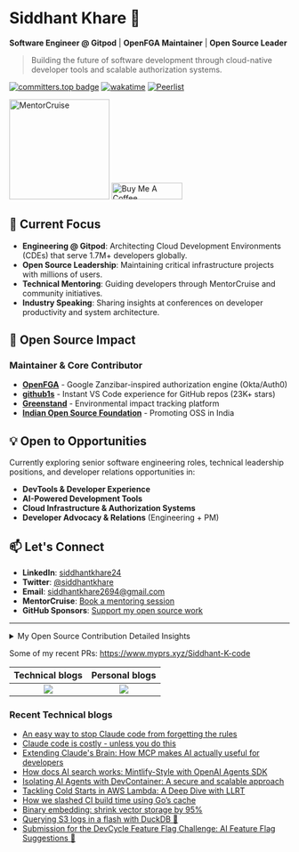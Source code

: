 # Siddhant Khare 🚀

**Software Engineer @ Gitpod** | **OpenFGA Maintainer** | **Open Source Leader**

> Building the future of software development through cloud-native developer tools and scalable authorization systems.

[![committers.top badge](https://user-badge.committers.top/india_private/Siddhant-K-code.svg)](https://user-badge.committers.top/india_private/Siddhant-K-code) [![wakatime](https://wakatime.com/badge/user/58573df6-0225-498a-8fdc-fefd0c13bb75.svg)](https://wakatime.com/@58573df6-0225-498a-8fdc-fefd0c13bb75) [![Peerlist](https://github-readme-badge.peerlist.io/api/siddhant?style=plastic)](https://peerlist.io/siddhant)

<a href="https://mentorcruise.com/mentor/siddhantkhare/"><img src="https://cdn.mentorcruise.com/img/banner/navy-sm.svg" width="180" alt="MentorCruise"></a> <a href="https://www.buymeacoffee.com/siddhantkhare" target="_blank"><img src="https://cdn.buymeacoffee.com/buttons/v2/default-yellow.png" alt="Buy Me A Coffee" style="height: 30px !important;width: 127px !important;" ></a>



## 🎯 **Current Focus**

- **Engineering @ Gitpod**: Architecting Cloud Development Environments (CDEs) that serve 1.7M+ developers globally.
- **Open Source Leadership**: Maintaining critical infrastructure projects with millions of users.
- **Technical Mentoring**: Guiding developers through MentorCruise and community initiatives.
- **Industry Speaking**: Sharing insights at conferences on developer productivity and system architecture.

## 🔧 **Open Source Impact**

### **Maintainer & Core Contributor**
- **[OpenFGA](https://github.com/openfga/openfga)** - Google Zanzibar-inspired authorization engine (Okta/Auth0)
- **[github1s](https://github.com/conwnet/github1s)** - Instant VS Code experience for GitHub repos (23K+ stars)
- **[Greenstand](https://github.com/Greenstand)** - Environmental impact tracking platform
- **[Indian Open Source Foundation](https://github.com/IndianOpenSourceFoundation)** - Promoting OSS in India

## 💡 **Open to Opportunities**

Currently exploring senior software engineering roles, technical leadership positions, and developer relations opportunities in:

- **DevTools & Developer Experience**
- **AI-Powered Development Tools**
- **Cloud Infrastructure & Authorization Systems**
- **Developer Advocacy & Relations** (Engineering + PM)

## 📫 **Let's Connect**

- **LinkedIn**: [siddhantkhare24](https://linkedin.com/in/siddhantkhare24)
- **Twitter**: [@siddhantkhare](https://twitter.com/siddhantkhare)
- **Email**: [siddhantkhare2694@gmail.com](mailto:siddhantkhare2694@gmail.com)
- **MentorCruise**: [Book a mentoring session](https://mentorcruise.com/mentor/siddhantkhare/)
- **GitHub Sponsors**: [Support my open source work](https://github.com/sponsors/Siddhant-K-code)

---

<details>
<summary>My Open Source Contribution Detailed Insights</summary>
<br>

![Metrics](https://metrics.lecoq.io/Siddhant-K-code?template=classic&languages=1&introduction=1&isocalendar=1&people=1&gists=1&followup=1&lines=1&notable=1&achievements=1&activity=1&isocalendar.duration=half-year&languages.limit=8&languages.sections=most-used&languages.colors=github&languages.threshold=0%25&languages.indepth=false&languages.recent.load=300&languages.recent.days=14&introduction.title=true&people.limit=24&people.size=28&people.types=followers%2C%20following&people.identicons=false&people.shuffle=false&followup.sections=repositories&activity.limit=5&activity.load=300&activity.days=14&activity.filter=all&activity.visibility=all&activity.timestamps=false&achievements.threshold=C&achievements.secrets=true&achievements.limit=0&notable.repositories=false&config.timezone=Asia%2FCalcutta)

</details>

Some of my recent PRs: https://www.myprs.xyz/Siddhant-K-code


| Technical blogs | Personal blogs |
|:----:|:---:|
|<a href="https://dev.to/siddhantkcode"><img src="https://img.shields.io/badge/dev.to-0A0A0A?style=for-the-badge&logo=dev.to&logoColor=white"  /></a>|<a href="https://medium.com/@siddhantkhare2694"><img src="https://img.shields.io/badge/Medium-12100E?style=for-the-badge&logo=medium&logoColor=white" /></a>|


### Recent Technical blogs

<!--START_SECTION:feed-->
* [An easy way to stop Claude code from forgetting the rules](https://dev.to/siddhantkcode/an-easy-way-to-stop-claude-code-from-forgetting-the-rules-h36)
* [Claude code is costly - unless you do this](https://dev.to/siddhantkcode/claude-code-is-costly-unless-you-do-this-484o)
* [Extending Claude's Brain: How MCP makes AI actually useful for developers](https://dev.to/siddhantkcode/extending-claudes-brain-how-mcp-makes-ai-actually-useful-for-developers-35c4)
* [How docs AI search works: Mintlify-Style with OpenAI Agents SDK](https://dev.to/siddhantkcode/how-docs-ai-search-works-mintlify-style-with-openai-agents-sdk-121j)
* [Isolating AI Agents with DevContainer: A secure and scalable approach](https://dev.to/siddhantkcode/isolating-ai-agents-with-devcontainer-a-secure-and-scalable-approach-4hi4)
* [Tackling Cold Starts in AWS Lambda: A Deep Dive with LLRT](https://dev.to/siddhantkcode/tackling-cold-starts-in-aws-lambda-a-deep-dive-with-llrt-17d7)
* [How we slashed CI build time using Go’s cache](https://dev.to/siddhantkcode/how-we-slashed-ci-build-time-using-gos-cache-500f)
* [Binary embedding: shrink vector storage by 95%](https://dev.to/siddhantkcode/binary-embedding-shrink-vector-storage-by-95-5e0l)
* [Querying S3 logs in a flash with DuckDB 🦆](https://dev.to/siddhantkcode/querying-s3-logs-in-a-flash-with-duckdb-p44)
* [Submission for the DevCycle Feature Flag Challenge: AI Feature Flag Suggestions 🧠](https://dev.to/siddhantkcode/submission-for-the-devcycle-feature-flag-challenge-ai-feature-flag-suggestions-566m)
<!--END_SECTION:feed-->


